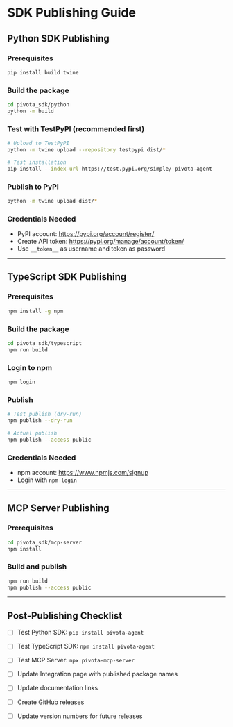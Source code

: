 # SDK Publishing Guide

## Python SDK Publishing

### Prerequisites
```bash
pip install build twine
```

### Build the package
```bash
cd pivota_sdk/python
python -m build
```

### Test with TestPyPI (recommended first)
```bash
# Upload to TestPyPI
python -m twine upload --repository testpypi dist/*

# Test installation
pip install --index-url https://test.pypi.org/simple/ pivota-agent
```

### Publish to PyPI
```bash
python -m twine upload dist/*
```

### Credentials Needed
- PyPI account: https://pypi.org/account/register/
- Create API token: https://pypi.org/manage/account/token/
- Use `__token__` as username and token as password

---

## TypeScript SDK Publishing

### Prerequisites
```bash
npm install -g npm
```

### Build the package
```bash
cd pivota_sdk/typescript
npm run build
```

### Login to npm
```bash
npm login
```

### Publish
```bash
# Test publish (dry-run)
npm publish --dry-run

# Actual publish
npm publish --access public
```

### Credentials Needed
- npm account: https://www.npmjs.com/signup
- Login with `npm login`

---

## MCP Server Publishing

### Prerequisites
```bash
cd pivota_sdk/mcp-server
npm install
```

### Build and publish
```bash
npm run build
npm publish --access public
```

---

## Post-Publishing Checklist

- [ ] Test Python SDK: `pip install pivota-agent`
- [ ] Test TypeScript SDK: `npm install pivota-agent`
- [ ] Test MCP Server: `npx pivota-mcp-server`
- [ ] Update Integration page with published package names
- [ ] Update documentation links
- [ ] Create GitHub releases
- [ ] Update version numbers for future releases



